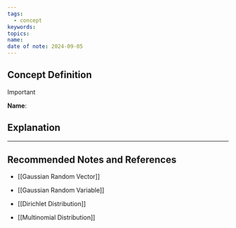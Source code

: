 ```yaml
---
tags:
  - concept
keywords: 
topics: 
name: 
date of note: 2024-09-05
---
```


## Concept Definition

>[!important]
>**Name**: 



## Explanation





-----------
##  Recommended Notes and References


- [[Gaussian Random Vector]]
- [[Gaussian Random Variable]]

- [[Dirichlet Distribution]]
- [[Multinomial Distribution]]